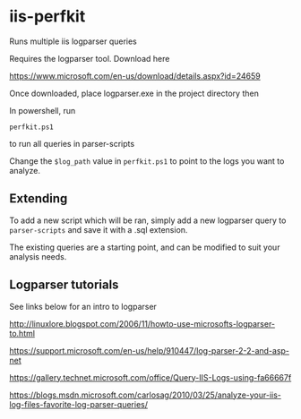 # iis-perfkit

Runs multiple iis logparser queries

Requires the logparser tool. Download here

https://www.microsoft.com/en-us/download/details.aspx?id=24659

Once downloaded, place logparser.exe in the project directory then

In powershell, run

`
perfkit.ps1
`

to run all queries in parser-scripts

Change the `$log_path` value in `perfkit.ps1`
to point to the logs you want to analyze.

## Extending ##

To add a new script which will be ran, simply add
a new logparser query to `parser-scripts` and save it
with a .sql extension.

The existing queries are a starting point, and can be modified
to suit your analysis needs.

## Logparser tutorials ##

See links below for an intro to logparser

http://linuxlore.blogspot.com/2006/11/howto-use-microsofts-logparser-to.html

https://support.microsoft.com/en-us/help/910447/log-parser-2-2-and-asp-net

https://gallery.technet.microsoft.com/office/Query-IIS-Logs-using-fa66667f

https://blogs.msdn.microsoft.com/carlosag/2010/03/25/analyze-your-iis-log-files-favorite-log-parser-queries/
